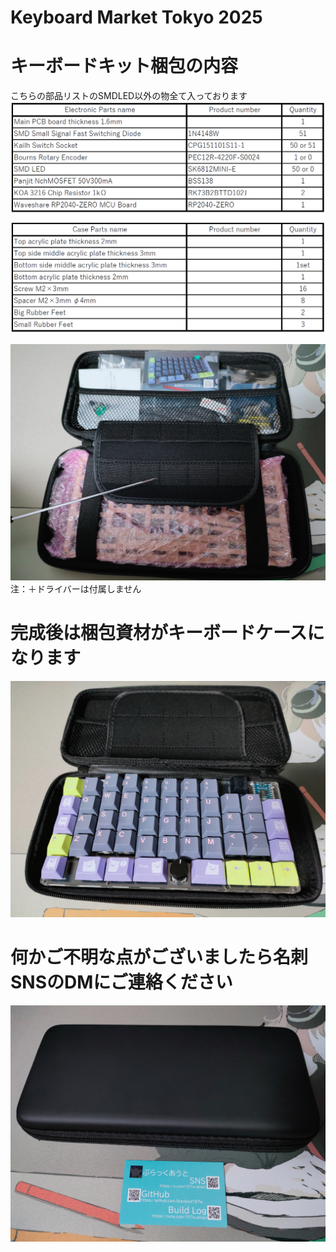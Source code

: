 # Keyboard Market Tokyo 2025

# キーボードキット梱包の内容
こちらの部品リストのSMDLED以外の物全て入っております
![plist](images/plist.png)

![addictnakami](images/addictnakami.jpg)
注：＋ドライバーは付属しません
# 完成後は梱包資材がキーボードケースになります
![addictcase](images/addictcase.jpg)

# 何かご不明な点がございましたら名刺SNSのDMにご連絡ください
![addictmeishi](images/addictmeishi.jpg)
